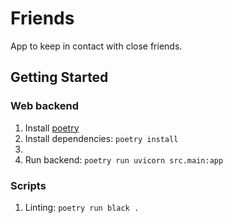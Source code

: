 # Friends
App to keep in contact with close friends.

## Getting Started

### Web backend
1. Install [poetry](https://python-poetry.org/docs/#installation)
1. Install dependencies: `poetry install`
1. <configuration>
1. Run backend: `poetry run uvicorn src.main:app`

### Scripts
1. Linting: `poetry run black .`
